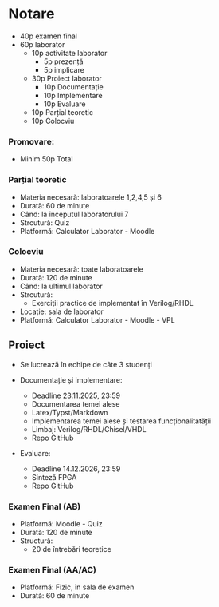 # Notare

- 40p examen final
- 60p laborator
  - 10p activitate laborator
    - 5p prezență
    - 5p implicare
  - 30p Proiect laborator
    - 10p Documentație
    - 10p Implementare
    - 10p Evaluare
  - 10p Parțial teoretic
  - 10p Colocviu

### Promovare:

- Minim 50p Total

### Parțial teoretic

- Materia necesară: laboratoarele 1,2,4,5 și 6
- Durată: 60 de minute
- Când: la începutul laboratorului 7
- Strcutură: Quiz
- Platformă: Calculator Laborator - Moodle

### Colocviu

- Materia necesară: toate laboratoarele
- Durată: 120 de minute
- Când: la ultimul laborator
- Strcutură:
  - Exerciții practice de implementat în Verilog/RHDL
- Locație: sala de laborator
- Platformă: Calculator Laborator - Moodle - VPL

## Proiect

- Se lucrează în echipe de câte 3 studenți

- Documentație și implementare:
  - Deadline 23.11.2025, 23:59
  - Documentarea temei alese
  - Latex/Typst/Markdown
  - Implementarea temei alese și testarea funcționalitatății
  - Limbaj: Verilog/RHDL/Chisel/VHDL
  - Repo GitHub

- Evaluare:
  - Deadline 14.12.2026, 23:59
  - Sinteză FPGA
  - Repo GitHub

### Examen Final (AB)

- Platformă: Moodle - Quiz
- Durată: 120 de minute
- Structură:
  - 20 de întrebări teoretice

### Examen Final (AA/AC)

- Platformă: Fizic, în sala de examen
- Durată: 60 de minute
